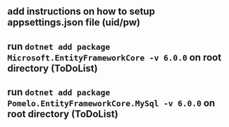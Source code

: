 ## add instructions on how to setup appsettings.json file (uid/pw)
## run ```dotnet add package Microsoft.EntityFrameworkCore -v 6.0.0``` on root directory (ToDoList)
## run ```dotnet add package Pomelo.EntityFrameworkCore.MySql -v 6.0.0``` on root directory (ToDoList)
